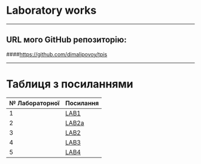# Laboratory works
---

## URL мого GitHub репозиторію:
####https://github.com/dimalipovoy/tpis

---
# Таблиця з посиланнями
|№ Лабораторної|Посилання|
|---|---|
|1|[LAB1](https://github.com/dimalipovoy/tpis/tree/master/lab1)|
|2|[LAB2a](https://github.com/dimalipovoy/tpis/tree/master/lab%202a)|
|3|[LAB2](https://github.com/dimalipovoy/tpis/tree/master/lab%202)|
|4|[LAB3](https://github.com/dimalipovoy/tpis/tree/master/lab%203)|
|5|[LAB4](https://github.com/dimalipovoy/tpis/tree/master/lab4)|
